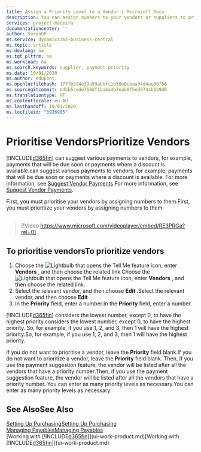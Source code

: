 ```yaml
---
title: Assign a Priority Level to a Vendor | Microsoft Docs
description: You can assign numbers to your vendors or suppliers to prioritise them and facilitate payment suggestions in Business Central.
services: project-madeira
documentationcenter: ''
author: SorenGP
ms.service: dynamics365-business-central
ms.topic: article
ms.devlang: na
ms.tgt_pltfrm: na
ms.workload: na
ms.search.keywords: supplier, payment priority
ms.date: 10/01/2020
ms.author: edupont
ms.openlocfilehash: 177fb324e39a59abbfc1b50e6ceaa34d4ae06f56
ms.sourcegitcommit: ddbb5cede750df1baba4b3eab8fbed6744b5b9d6
ms.translationtype: HT
ms.contentlocale: en-AU
ms.lasthandoff: 10/01/2020
ms.locfileid: "3926905"
---
```

# <a name="prioritize-vendors"></a><span data-ttu-id="84072-103">Prioritise Vendors</span><span class="sxs-lookup"><span data-stu-id="84072-103">Prioritize Vendors</span></span>
[!INCLUDE[d365fin](includes/d365fin_md.md)] <span data-ttu-id="84072-104">can suggest various payments to vendors, for example, payments that will be due soon or payments where a discount is available.</span><span class="sxs-lookup"><span data-stu-id="84072-104">can suggest various payments to vendors, for example, payments that will be due soon or payments where a discount is available.</span></span> <span data-ttu-id="84072-105">For more information, see [Suggest Vendor Payments](payables-how-suggest-vendor-payments.md).</span><span class="sxs-lookup"><span data-stu-id="84072-105">For more information, see [Suggest Vendor Payments](payables-how-suggest-vendor-payments.md).</span></span>

<span data-ttu-id="84072-106">First, you must prioritise your vendors by assigning numbers to them.</span><span class="sxs-lookup"><span data-stu-id="84072-106">First, you must prioritize your vendors by assigning numbers to them.</span></span>
<br><br>
> [!Video https://www.microsoft.com/videoplayer/embed/RE3PRGa?rel=0]

## <a name="to-prioritize-vendors"></a><span data-ttu-id="84072-107">To prioritise vendors</span><span class="sxs-lookup"><span data-stu-id="84072-107">To prioritize vendors</span></span>
1. <span data-ttu-id="84072-108">Choose the ![Lightbulb that opens the Tell Me feature](media/ui-search/search_small.png "Tell me what you want to do") icon, enter **Vendors** , and then choose the related link.</span><span class="sxs-lookup"><span data-stu-id="84072-108">Choose the ![Lightbulb that opens the Tell Me feature](media/ui-search/search_small.png "Tell me what you want to do") icon, enter **Vendors** , and then choose the related link.</span></span>
2. <span data-ttu-id="84072-109">Select the relevant vendor, and then choose **Edit** .</span><span class="sxs-lookup"><span data-stu-id="84072-109">Select the relevant vendor, and then choose **Edit** .</span></span>
3. <span data-ttu-id="84072-110">In the **Priority** field, enter a number.</span><span class="sxs-lookup"><span data-stu-id="84072-110">In the **Priority** field, enter a number.</span></span>

[!INCLUDE[d365fin](includes/d365fin_md.md)] <span data-ttu-id="84072-111">considers the lowest number, except 0, to have the highest priority.</span><span class="sxs-lookup"><span data-stu-id="84072-111">considers the lowest number, except 0, to have the highest priority.</span></span> <span data-ttu-id="84072-112">So, for example, if you use 1, 2, and 3, then 1 will have the highest priority.</span><span class="sxs-lookup"><span data-stu-id="84072-112">So, for example, if you use 1, 2, and 3, then 1 will have the highest priority.</span></span>

<span data-ttu-id="84072-113">If you do not want to prioritise a vendor, leave the **Priority** field blank.</span><span class="sxs-lookup"><span data-stu-id="84072-113">If you do not want to prioritize a vendor, leave the **Priority** field blank.</span></span> <span data-ttu-id="84072-114">Then, if you use the payment suggestion feature, the vendor will be listed after all the vendors that have a priority number.</span><span class="sxs-lookup"><span data-stu-id="84072-114">Then, if you use the payment suggestion feature, the vendor will be listed after all the vendors that have a priority number.</span></span> <span data-ttu-id="84072-115">You can enter as many priority levels as necessary.</span><span class="sxs-lookup"><span data-stu-id="84072-115">You can enter as many priority levels as necessary.</span></span>

## <a name="see-also"></a><span data-ttu-id="84072-116">See Also</span><span class="sxs-lookup"><span data-stu-id="84072-116">See Also</span></span>
[<span data-ttu-id="84072-117">Setting Up Purchasing</span><span class="sxs-lookup"><span data-stu-id="84072-117">Setting Up Purchasing</span></span>](purchasing-setup-purchasing.md)  
[<span data-ttu-id="84072-118">Managing Payables</span><span class="sxs-lookup"><span data-stu-id="84072-118">Managing Payables</span></span>](payables-manage-payables.md)  
<span data-ttu-id="84072-119">[Working with [!INCLUDE[d365fin](includes/d365fin_md.md)]](ui-work-product.md)</span><span class="sxs-lookup"><span data-stu-id="84072-119">[Working with [!INCLUDE[d365fin](includes/d365fin_md.md)]](ui-work-product.md)</span></span>

